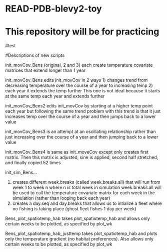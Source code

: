 # READ-PDB-blevy2-toy

# This repository will be for practicing 

#test


#Descriptions of new scripts

init_movCov_Bens  (original, 2 and 3) each create temperature covariate matrices that extend longer than 1 year


init_movCov_Bens edits init_movCov in 2 ways
	1) changes trend from decreasing temperature over the course of a year to increasing temp
	2) each year it extends the temp further
This one is not ideal because it starts at the same temp each year and extends further


init_movCov_Bens2 edits init_movCov by starting at a higher temp point each year but following the same trend
problem with this trend is that it just increases temp over the course of a year and then jumps back to a lower value


init_movCov_Bens3 is an attempt at an oscillating relationship rather than just increasing over the course of a year and then jumping back to a lower value

init_movCov_Bens4 is same as init_moveCov except only creates first matrix. Then this matrix is adjusted, sine is applied, second half stretched, and finally copied 52 times


init_sim_Bens...
 1) creates different week.breaks (called week.breaks.all) that will run from week 1 to week n where n is total week in simulation
week.breaks.all will be used to call the temperature covariate matrix for each week in the simulation (rather than looping back each year)
2) creates a day.seq and day.breaks that allows us to intialize a fleet where no fishing is taking place (ghost fleet fishes 1 day per week)

Bens_plot_spatiotemp_hab takes plot_spatiotemp_hab and allows only certain weeks to be plotted, as specified by plot_wk

Bens_plot_spatiotemp_hab_justtemp takes plot_spatiotemp_hab and plots only the temperature gradient (no habitat preferences). Also allows only certain weeks to be plotted, as specified by plot_wk




